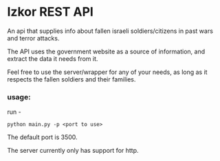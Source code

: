 # Izkor REST API

An api that supplies info about fallen israeli soldiers/citizens in past wars and terror attacks.

The API uses the government website as a source of information, and extract the data it needs from it.

Feel free to use the server/wrapper for any of your needs, as long as it respects the fallen soldiers and their families.

### usage:
run -

    python main.py -p <port to use>

The default port is 3500.

The server currently only has support for http.
